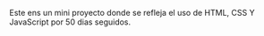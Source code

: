 
Este ens un mini proyecto donde se refleja el uso de HTML, CSS Y JavaScript por 50 dias seguidos.

